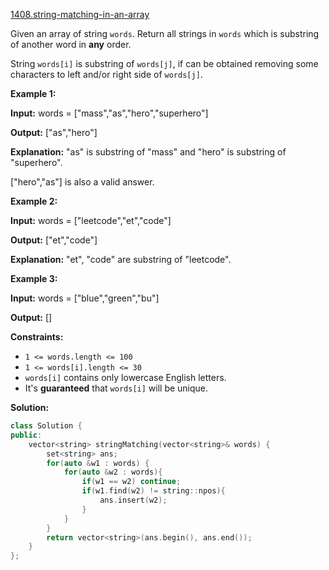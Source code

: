 [1408.string-matching-in-an-array](https://leetcode.com/problems/string-matching-in-an-array/)  

Given an array of string `words`. Return all strings in `words` which is substring of another word in **any** order. 

String `words[i]` is substring of `words[j]`, if can be obtained removing some characters to left and/or right side of `words[j]`.

**Example 1:**

  
**Input:** words = \["mass","as","hero","superhero"\]
  
**Output:** \["as","hero"\]
  
**Explanation:** "as" is substring of "mass" and "hero" is substring of "superhero".
  
\["hero","as"\] is also a valid answer.
  

**Example 2:**

  
**Input:** words = \["leetcode","et","code"\]
  
**Output:** \["et","code"\]
  
**Explanation:** "et", "code" are substring of "leetcode".
  

**Example 3:**

  
**Input:** words = \["blue","green","bu"\]
  
**Output:** \[\]
  

**Constraints:**

*   `1 <= words.length <= 100`
*   `1 <= words[i].length <= 30`
*   `words[i]` contains only lowercase English letters.
*   It's **guaranteed** that `words[i]` will be unique.  



**Solution:**  

```cpp
class Solution {
public:
    vector<string> stringMatching(vector<string>& words) {
        set<string> ans;
        for(auto &w1 : words) {
            for(auto &w2 : words){
                if(w1 == w2) continue;
                if(w1.find(w2) != string::npos){
                    ans.insert(w2);
                }
            }
        }
        return vector<string>(ans.begin(), ans.end());
    }
};
```
      